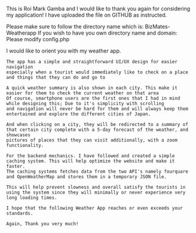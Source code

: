 This is Roi Mark Gamba and I would like to thank you again for considering my application!
I have uploaded the file on GITHUB as instructed.

Please make sure to follow the directory name which is: BizMates-Weatherapp
If you wish to have you own directory name and domain: Please modify config.php

I would like to orient you with my weather app.

~~~~~~~~~~~~~~~~~~~~~~~~~~~~~~~~~~~~~~~~~~~~~~~~~~~~~~~~~~~~~~~~~~~~~~~~~~~~~~
The app has a simple and straightforward UI/UX design for easier navigation 
especially when a tourist would immediately like to check on a place and things that they can do and go to

A quick weather summary is also shown in each city. This make it easier for them to check the current weather on that area
Of course, smartphone users are the first ones that I had in mind while designing this; Due to it's simplicity with scrolling 
and navigation will never be hard for them and will always keep them entertained and explore the different cities of Japan.

And when clicking on a city, they will be redirected to a summary of that certain city complete with a 5-day forecast of the weather, and showcases
pictures of places that they can visit additionally, with a zoom functionality.

For the backend mechanics. I have followed and created a simple caching system. This will help optimize the website and make it faster.
The caching systems fetches data from the two API's namely fourquare and OpenWeatherMap and stores them in a temporary JSON file.

This will help prevent slowness and overall satisfy the tourists in using the system since they will minimally or never experience very long loading times.

I hope that the following Weather App reaches or even exceeds your standards.

Again, Thank you very much!